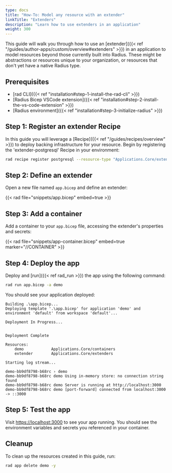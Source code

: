 ```yaml
---
type: docs
title: "How-To: Model any resource with an extender"
linkTitle: "Extenders"
description: "Learn how to use extenders in an application"
weight: 300
---
```


This guide will walk you through how to use an [extender]({{< ref "/guides/author-apps/custom/overview#extenders" >}}) in an application to model resources beyond those currently built into Radius. These might be abstractions or resources unique to your organization, or resources that don't yet have a native Radius type.

## Prerequisites

- [rad CLI]({{< ref "installation#step-1-install-the-rad-cli" >}})
- [Radius Bicep VSCode extension]({{< ref "installation#step-2-install-the-vs-code-extension" >}})
- [Radius environment]({{< ref "installation#step-3-initialize-radius" >}})

## Step 1: Register an extender Recipe

In this guide you will leverage a [Recipe]({{< ref "/guides/recipes/overview" >}}) to deploy backing infrastructure for your resource. Begin by registering the 'extender-postgresql' Recipe in your environment:

```bash
rad recipe register postgresql --resource-type "Applications.Core/extenders" --template-kind bicep --template-path "ghcr.io/radius-project/recipes/local-dev/postgresql:latest"
```

## Step 2: Define an extender

Open a new file named `app.bicep` and define an extender:

{{< rad file="snippets/app.bicep" embed=true >}}

## Step 3: Add a container

Add a container to your `app.bicep` file, accessing the extender's properties and secrets:

{{< rad file="snippets/app-container.bicep" embed=true marker="//CONTAINER" >}}

## Step 4: Deploy the app

Deploy and [run]({{< ref rad_run >}}) the app using the following command:

```bash
rad run app.bicep -a demo
```

You should see your application deployed:

```
Building .\app.bicep...
Deploying template '.\app.bicep' for application 'demo' and environment 'default' from workspace 'default'...

Deployment In Progress...


Deployment Complete

Resources:
    demo            Applications.Core/containers
    extender        Applications.Core/extenders

Starting log stream...

demo-bb9df8798-b68rc › demo
demo-bb9df8798-b68rc demo Using in-memory store: no connection string found
demo-bb9df8798-b68rc demo Server is running at http://localhost:3000
demo-bb9df8798-b68rc demo [port-forward] connected from localhost:3000 -> ::3000
```

## Step 5: Test the app

Visit [https://localhost:3000](https://localhost:3000) to see your app running. You should see the environment variables and secrets you referenced in your container.

## Cleanup

To clean up the resources created in this guide, run:

```bash
rad app delete demo -y
```
